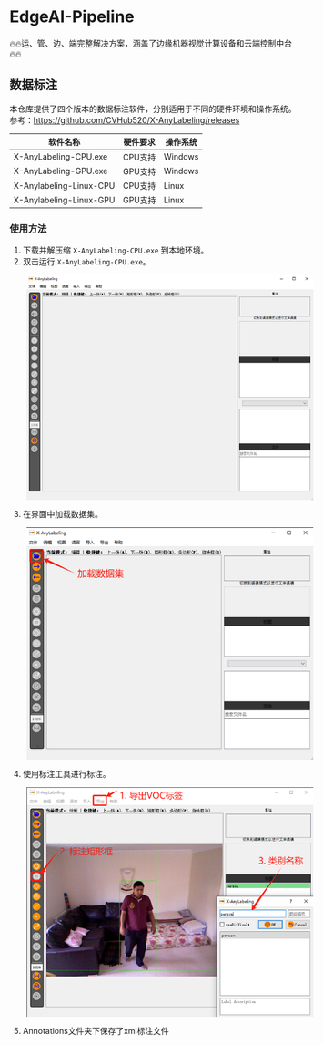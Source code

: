 # EdgeAI-Pipeline
🔥🔥运、管、边、端完整解决方案，涵盖了边缘机器视觉计算设备和云端控制中台🔥🔥

## 数据标注
本仓库提供了四个版本的数据标注软件，分别适用于不同的硬件环境和操作系统。  
参考：https://github.com/CVHub520/X-AnyLabeling/releases

| 软件名称                | 硬件要求      | 操作系统     |
|-------------------------|--------------|--------------|
| X-AnyLabeling-CPU.exe   | CPU支持       | Windows      |
| X-AnyLabeling-GPU.exe   | GPU支持       | Windows      |
| X-Anylabeling-Linux-CPU | CPU支持       | Linux        |
| X-Anylabeling-Linux-GPU | GPU支持       | Linux        |

### 使用方法
1. 下载并解压缩 `X-AnyLabeling-CPU.exe` 到本地环境。
2. 双击运行 `X-AnyLabeling-CPU.exe`。

<img src="annotation/images/1.png" alt="示例图片" style="float: left; margin-left: 30px;" />
<br style="clear: left;" />

3. 在界面中加载数据集。

<img src="annotation/images/2.png" alt="示例图片" style="float: left; margin-left: 30px;" />
<br style="clear: left;" />

4. 使用标注工具进行标注。

<img src="annotation/images/3.png" alt="示例图片" style="float: left; margin-left: 30px;" />
<br style="clear: left;" />

5. Annotations文件夹下保存了xml标注文件